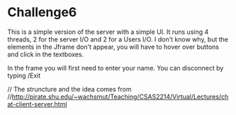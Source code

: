 # Challenge6

This is a simple version of the server with a simple UI. It runs using 4 threads, 2 for the server I/O and 2 for a Users I/O.
I don't know why, but the elements in the Jframe don't appear, you will have to hover over buttons and click in the textboxes.

In the frame you will first need to enter your name. You can disconnect by typing /Exit

// The struncture and the idea comes from 
//http://pirate.shu.edu/~wachsmut/Teaching/CSAS2214/Virtual/Lectures/chat-client-server.html
